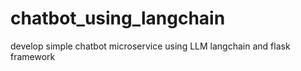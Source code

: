 # chatbot_using_langchain
develop simple chatbot microservice using LLM langchain and flask framework
